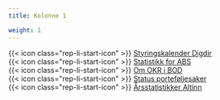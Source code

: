```yaml
---
title: Kolonne 1

weight: 1
---
```


{{< icon class="rep-li-start-icon" >}} [Styringskalender Digdir](https://digdir.sharepoint.com/:x:/r/sites/intranettfiler/Delte%20dokumenter/Styringskalender%20Digdir%202024.xlsx?d=w636f009c23ad4f97b00c2df37affbc97&csf=1&web=1&e=M8qKnE)  
{{< icon class="rep-li-start-icon" >}} [Statistikk for ABS](https://digdir.sharepoint.com/sites/DigdirDGT/Delte%20dokumenter/Forms/AllItems.aspx?csf=1&web=1&e=UqS5VZ&cid=e76ecb9a%2D0ba9%2D4be0%2D9065%2Da1f068027f85&RootFolder=%2Fsites%2FDigdirDGT%2FDelte%20dokumenter%2FStatistikk%20fra%20ABS&FolderCTID=0x0120004EA8294F9ADB674FAAB36A65F01170FF)  
{{< icon class="rep-li-start-icon" >}} [Om OKR i BOD](https://baksia.digdir.no/teams/okr/)  
{{< icon class="rep-li-start-icon" >}} [Status porteføljesaker](https://github.com/digdir/portfolio/issues?q=is%3Aopen+sort%3Aupdated-desc)  
{{< icon class="rep-li-start-icon" >}} [Årsstatistikker Altinn](https://samarbeid.digdir.no/altinn/statistikk-altinn/2388)
